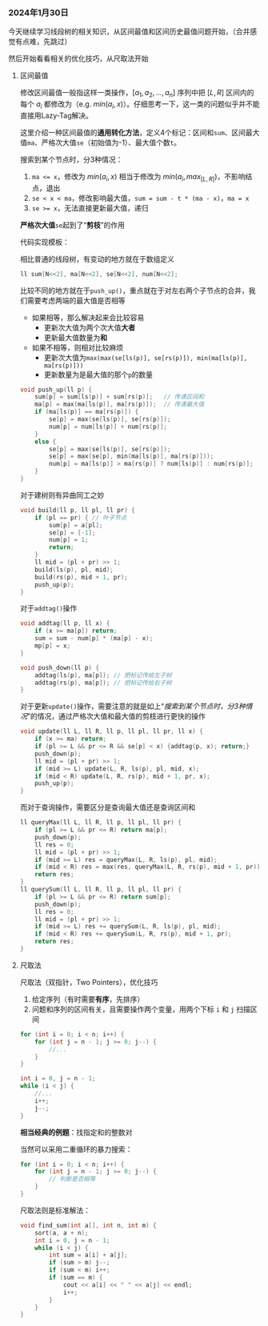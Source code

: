 ### 2024年1月30日

今天继续学习线段树的相关知识，从区间最值和区间历史最值问题开始，（合并感觉有点难，先跳过）

然后开始看看相关的优化技巧，从尺取法开始

1. 区间最值

   修改区间最值一般指这样一类操作，$[a_1, a_2, ..., a_n]$ 序列中把 $[L, R]$ 区间内的每个 $a_i$ 都修改为（e.g. $min(a_i, x)$）。仔细思考一下，这一类的问题似乎并不能直接用Lazy-Tag解决。

   这里介绍一种区间最值的**通用转化方法**，定义4个标记：区间和`sum`、区间最大值`ma`、严格次大值`se`（初始值为-1）、最大值个数`t`。

   搜索到某个节点时，分3种情况：

   1. `ma <= x`，修改为 $min(a_i, x)$ 相当于修改为 $min(a_i, max_{[L,R]})$，不影响结点，退出
   2. `se < x < ma`，修改影响最大值，`sum = sum - t * (ma - x)`，`ma = x`
   3. `se >= x`，无法直接更新最大值，递归

   **严格次大值**`se`起到了“**剪枝**”的作用

   代码实现模板：

   相比普通的线段树，有变动的地方就在于数组定义

   ```c++
   ll sum[N<<2], ma[N<<2], se[N<<2], num[N<<2];
   ```

   比较不同的地方就在于`push_up()`，重点就在于对左右两个子节点的合并，我们需要考虑两端的最大值是否相等

   - 如果相等，那么解决起来会比较容易
     - 更新次大值为两个次大值**大者**
     - 更新最大值数量为**和**
   - 如果不相等，则相对比较麻烦
     - 更新次大值为`max(max(se[ls(p)], se[rs(p)]), min(ma[ls(p)], ma[rs(p)]))`
     - 更新数量为是最大值的那个`p`的数量

   ```c++
   void push_up(ll p) {
       sum[p] = sum[ls(p)] + sum[rs(p)];   // 传递区间和
       ma[p] = max(ma[ls(p)], ma[rs(p)]);  // 传递最大值
       if (ma[ls(p)] == ma[rs(p)]) {
           se[p] = max(se[ls(p)], se[rs(p)]);
           num[p] = num[ls(p)] + num[rs(p)];
       }
       else {
           se[p] = max(se[ls(p)], se[rs(p)]);
           se[p] = max(se[p], min(ma[ls(p)], ma[rs(p)]));
           num[p] = ma[ls(p)] > ma[rs(p)] ? num[ls(p)] : num[rs(p)];
       }
   }
   ```

   对于建树则有异曲同工之妙

   ```c++
   void build(ll p, ll pl, ll pr) {
       if (pl == pr) { // 叶子节点
           sum[p] = a[pl];
           se[p] = [-1];
           num[p] = 1;
           return;
       }
       ll mid = (pl + pr) >> 1;
       build(ls(p), pl, mid);
       build(rs(p), mid + 1, pr);
       push_up(p);
   }
   ```

   对于`addtag()`操作

   ```c++
   void addtag(ll p, ll x) {
       if (x >= ma[p]) return;
       sum = sum - num[p] * (ma[p] - x);
       mp[p] = x;
   } 
   ```

   

   ```c++
   void push_down(ll p) {
       addtag(ls(p), ma[p]); // 把标记传给左子树
       addtag(rs(p), ma[p]); // 把标记传给右子树
   }
   ```

   对于更新`update()`操作，需要注意的就是如上“*搜索到某个节点时，分3种情况*”的情况，通过严格次大值和最大值的剪枝进行更快的操作

   ```c++
   void update(ll L, ll R, ll p, ll pl, ll pr, ll x) {
       if (x >= ma) return;
       if (pl >= L && pr <= R && se[p] < x) {addtag(p, x); return;}
       push_down(p);
       ll mid = (pl + pr) >> 1;
       if (mid >= L) update(L, R, ls(p), pl, mid, x);
       if (mid < R) update(L, R, rs(p), mid + 1, pr, x);
       push_up(p);
   }
   ```

   而对于查询操作，需要区分是查询最大值还是查询区间和

   ```c++
   ll queryMax(ll L, ll R, ll p, ll pl, ll pr) {
       if (pl >= L && pr <= R) return ma[p];
       push_down(p);
       ll res = 0;
       ll mid = (pl + pr) >> 1;
       if (mid >= L) res = queryMax(L, R, ls(p), pl, mid);
       if (mid < R) res = max(res, queryMax(L, R, rs(p), mid + 1, pr));
       return res;
   }
   ll querySum(ll L, ll R, ll p, ll pl, ll pr) {
       if (pl >= L && pr <= R) return sum[p];
       push_down(p);
       ll res = 0;
       ll mid = (pl + pr) >> 1;
       if (mid >= L) res += querySum(L, R, ls(p), pl, mid);
       if (mid < R) res += querySum(L, R, rs(p), mid + 1, pr);
       return res;
   }
   ```

2. 尺取法

   尺取法（双指针，Two Pointers），优化技巧

   1. 给定序列（有时需要**有序**，先排序）
   2. 问题和序列的区间有关，且需要操作两个变量，用两个下标 `i` 和 `j` 扫描区间

   ```c++
   for (int i = 0; i < n; i++) {
       for (int j = n - 1; j >= 0; j--) {
           //...
       }
   }
   ```

   ```c++
   int i = 0, j = n - 1;
   while (i < j) {
       //...
       i++;
       j--;
   }
   ```

   **相当经典的例题**：找指定和的整数对

   当然可以采用二重循环的暴力搜索：

   ```c++
   for (int i = 0; i < n; i++) {
       for (int j = n - 1; j >= 0; j--) {
           // 判断是否相等
       }
   }
   ```

   尺取法则是标准解法：

   ```c++
   void find_sum(int a[], int n, int m) {
       sort(a, a + n);
       int i = 0, j = n - 1;
       while (i < j) {
           int sum = a[i] + a[j];
           if (sum > m) j--;
           if (sum < m) i++;
           if (sum == m) {
               cout << a[i] << " " << a[j] << endl;
               i++;
           }
       }
   }
   ```

   